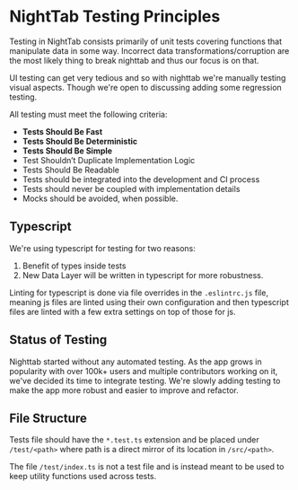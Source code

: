 # NightTab Testing Principles

Testing in NightTab consists primarily of unit tests covering functions that manipulate data in some way. Incorrect data transformations/corruption are the most likely thing to break nighttab and thus our focus is on that.

UI testing can get very tedious and so with nighttab we're manually testing visual aspects. Though we're open to discussing adding some regression testing.

All testing must meet the following criteria:

- **Tests Should Be Fast**
- **Tests Should Be Deterministic**
- **Tests Should Be Simple**
- Test Shouldn’t Duplicate Implementation Logic
- Tests Should Be Readable
- Tests should be integrated into the development and CI process
- Tests should never be coupled with implementation details
- Mocks should be avoided, when possible.

## Typescript

We're using typescript for testing for two reasons:

1. Benefit of types inside tests
2. New Data Layer will be written in typescript for more robustness.

Linting for typescript is done via file overrides in the `.eslintrc.js` file, meaning js files are linted using their own configuration and then typescript files are linted with a few extra settings on top of those for js.

## Status of Testing

Nighttab started without any automated testing. As the app grows in popularity with over 100k+ users and multiple contributors working on it, we've decided its time to integrate testing. We're slowly adding testing to make the app more robust and easier to improve and refactor.

## File Structure

Tests file should have the `*.test.ts` extension and be placed under `/test/<path>` where path is a direct mirror of its location in `/src/<path>`.

The file `/test/index.ts` is not a test file and is instead meant to be used to keep utility functions used across tests.

